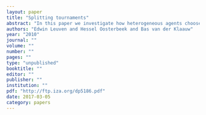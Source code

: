 ```yaml
---
layout: paper
title: "Splitting tournaments"
abstract: "In this paper we investigate how heterogeneous agents choose among tournaments with different prizes. We show that if the number of agents is sufficiently small, multiple equilibria can arise. Depending on how the prize money is split over the tournaments, these may include, for example, a perfect-sorting equilibrium in which high-ability agents compete in the high-prize tournament, while low-ability agents compete for the low prize. However, there are also equilibria in which agents follow a mixed strategy and there can be reverse sorting, i.e. low-ability agents are in the tournament with the high prize, while high-ability agents are in the low-prize tournament. We show that total effort always decreases compared to a single tournament. However, splitting the tournament may increase the effort of low-ability agents. "
authors: "Edwin Leuven and Hessel Oosterbeek and Bas van der Klaauw"
year: "2010"
journal: ""
volume: ""
number: ""
pages: ""
type: "unpublished"
booktitle: ""
editor: ""
publisher: ""
institution: ""
pdf: "http://ftp.iza.org/dp5186.pdf"
date: 2017-03-05
category: papers
---
```

